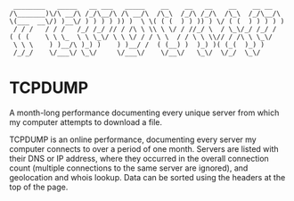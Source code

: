      ________   _____   __ ___   _____    __    __   __    __    __ __   
    /\_______)\/\ __/\ /_/\__/\ /\ __/\  /\_\  /_/\ /_/\  /\_\  /_/\__/\ 
    \(___  __\/) )__\/ ) ) ) ) )) )  \ \( ( (  ) ) )) ) \/ ( (  ) ) ) ) )
     / / /   / / /   /_/ /_/ // / /\ \ \\ \ \/ / //_/ \  / \_\/_/ /_/ / 
    ( ( (    \ \ \_  \ \ \_\/ \ \ \/ / / \ \  / / \ \ \\// / /\ \ \_\/  
     \ \ \    ) )__/\ )_) )    ) )__/ /  ( (__) )  )_) )( (_(  )_) )    
     /_/_/    \/___\/ \_\/     \/___\/    \/__\/   \_\/  \/_/  \_\/   
# TCPDUMP
A month-long performance documenting every unique server from which my computer attempts to download a file.

TCPDUMP is an online performance, documenting every server my computer connects to over a period of one month. Servers are listed with their DNS or IP address, where they occurred in the overall connection count (multiple connections to the same server are ignored), and geolocation and whois lookup. Data can be sorted using the headers at the top of the page.
